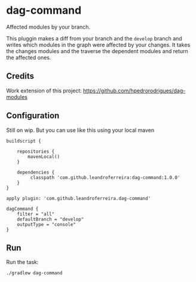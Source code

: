 # dag-command

Affected modules by your branch. 

This pluggin makes a diff from your branch and the `develop` branch and writes which modules in the graph were affected by your changes. It takes the changes modules and the traverse the dependent modules and return the affected ones. 


## Credits

Work extension of this project: https://github.com/hpedrorodrigues/dag-modules

## Configuration

Still on wip. But you can use like this using your local maven

```
buildscript {

    repositories {
        mavenLocal()
    }

    dependencies {
		 classpath 'com.github.leandroferreira:dag-command:1.0.0'
    }
}

apply plugin: 'com.github.leandroferreira.dag-command'

dagCommand {
    filter = "all"
    defaultBranch = "develop"
    outputType = "console"
}
```

## Run

Run the task:

```
./gradlew dag-command
```
